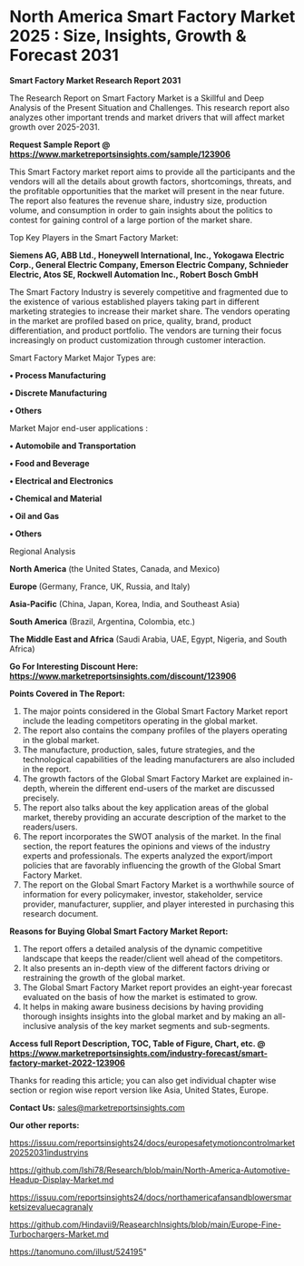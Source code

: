 # North America Smart Factory Market 2025 : Size, Insights, Growth & Forecast 2031

<strong>Smart Factory Market Research Report 2031</strong>

The Research Report on Smart Factory Market is a Skillful and Deep Analysis of the Present Situation and Challenges. This research report also analyzes other important trends and market drivers that will affect market growth over 2025-2031.

<strong>Request Sample Report @ <a href=https://www.marketreportsinsights.com/sample/123906>https://www.marketreportsinsights.com/sample/123906</a></strong>

This Smart Factory market report aims to provide all the participants and the vendors will all the details about growth factors, shortcomings, threats, and the profitable opportunities that the market will present in the near future. The report also features the revenue share, industry size, production volume, and consumption in order to gain insights about the politics to contest for gaining control of a large portion of the market share.

Top Key Players in the Smart Factory Market:

<strong>Siemens AG, ABB Ltd., Honeywell International, Inc., Yokogawa Electric Corp., General Electric Company, Emerson Electric Company, Schnieder Electric, Atos SE, Rockwell Automation Inc., Robert Bosch GmbH</strong>

The Smart Factory Industry is severely competitive and fragmented due to the existence of various established players taking part in different marketing strategies to increase their market share. The vendors operating in the market are profiled based on price, quality, brand, product differentiation, and product portfolio. The vendors are turning their focus increasingly on product customization through customer interaction.

Smart Factory Market Major Types are:

<strong>• Process Manufacturing

• Discrete Manufacturing

• Others</strong>

Market Major end-user applications :

<strong>• Automobile and Transportation

• Food and Beverage

• Electrical and Electronics

• Chemical and Material

• Oil and Gas

• Others</strong>

Regional Analysis

</u><strong><b>North America</b></strong> (the United States, Canada, and Mexico)

<strong><b>Europe </b></strong>(Germany, France, UK, Russia, and Italy)

<strong><b>Asia-Pacific</b></strong> (China, Japan, Korea, India, and Southeast Asia)

<strong><b>South America</b></strong> (Brazil, Argentina, Colombia, etc.)

<strong><b>The Middle East and Africa</b></strong> (Saudi Arabia, UAE, Egypt, Nigeria, and South Africa)

<strong>Go For Interesting Discount Here: <a href=https://www.marketreportsinsights.com/discount/123906>https://www.marketreportsinsights.com/discount/123906</a></strong>

<strong>Points Covered in The Report:</strong>
<ol>
  <li>The major points considered in the Global Smart Factory Market report include the leading competitors operating in the global market.</li>
  <li>The report also contains the company profiles of the players operating in the global market.</li>
  <li>The manufacture, production, sales, future strategies, and the technological capabilities of the leading manufacturers are also included in the report.</li>
  <li>The growth factors of the Global Smart Factory Market are explained in-depth, wherein the different end-users of the market are discussed precisely.</li>
  <li>The report also talks about the key application areas of the global market, thereby providing an accurate description of the market to the readers/users.</li>
  <li>The report incorporates the SWOT analysis of the market. In the final section, the report features the opinions and views of the industry experts and professionals. The experts analyzed the export/import policies that are favorably influencing the growth of the Global Smart Factory Market.</li>
  <li>The report on the Global Smart Factory Market is a worthwhile source of information for every policymaker, investor, stakeholder, service provider, manufacturer, supplier, and player interested in purchasing this research document.</li>
</ol>
<strong>Reasons for Buying Global Smart Factory Market Report:</strong>

<ol>
  <li>The report offers a detailed analysis of the dynamic competitive landscape that keeps the reader/client well ahead of the competitors.</li>
  <li>It also presents an in-depth view of the different factors driving or restraining the growth of the global market.</li>
  <li>The Global Smart Factory Market report provides an eight-year forecast evaluated on the basis of how the market is estimated to grow.</li>
  <li>It helps in making aware business decisions by having providing thorough insights insights into the global market and by making an all-inclusive analysis of the key market segments and sub-segments.</li>
</ol>
<strong>Access full Report Description, TOC, Table of Figure, Chart, etc. @ <a href=https://www.marketreportsinsights.com/industry-forecast/smart-factory-market-2022-123906>https://www.marketreportsinsights.com/industry-forecast/smart-factory-market-2022-123906</a></strong>


Thanks for reading this article; you can also get individual chapter wise section or region wise report version like Asia, United States, Europe.

<strong>Contact Us:</strong>
sales@marketreportsinsights.com

<strong>Our other reports:</strong>

<a href=https://issuu.com/reportsinsights24/docs/europesafetymotioncontrolmarket20252031industryins>https://issuu.com/reportsinsights24/docs/europesafetymotioncontrolmarket20252031industryins</a>

<a href=https://github.com/Ishi78/Research/blob/main/North-America-Automotive-Headup-Display-Market.md>https://github.com/Ishi78/Research/blob/main/North-America-Automotive-Headup-Display-Market.md</a>

<a href=https://issuu.com/reportsinsights24/docs/northamericafansandblowersmarketsizevaluecagranaly>https://issuu.com/reportsinsights24/docs/northamericafansandblowersmarketsizevaluecagranaly</a>

<a href=https://github.com/Hindavii9/ReasearchInsights/blob/main/Europe-Fine-Turbochargers-Market.md>https://github.com/Hindavii9/ReasearchInsights/blob/main/Europe-Fine-Turbochargers-Market.md</a>

<a href=https://tanomuno.com/illust/524195>https://tanomuno.com/illust/524195</a>"
